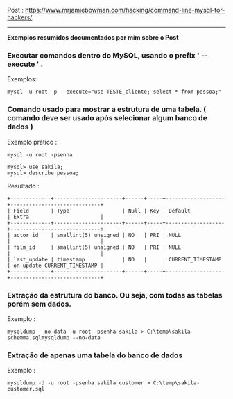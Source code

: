 Post : https://www.mrjamiebowman.com/hacking/command-line-mysql-for-hackers/


---


**Exemplos resumidos documentados por mim sobre o Post**


### Executar comandos dentro do MySQL, usando o prefix ' --execute ' .

Exemplos:

	
	mysql -u root -p --execute="use TESTE_cliente; select * from pessoa;"


### Comando usado para mostrar a estrutura de uma tabela. ( comando deve ser usado após selecionar algum banco de dados )


Exemplo prático :


	mysql -u root -psenha

	mysql> use sakila;
	mysql> describe pessoa;


Resultado : 


	+-------------+----------------------+------+-----+-------------------+-----------------------------+
	| Field       | Type                 | Null | Key | Default           | Extra                       |
	+-------------+----------------------+------+-----+-------------------+-----------------------------+
	| actor_id    | smallint(5) unsigned | NO   | PRI | NULL              |                             |
	| film_id     | smallint(5) unsigned | NO   | PRI | NULL              |                             |
	| last_update | timestamp            | NO   |     | CURRENT_TIMESTAMP | on update CURRENT_TIMESTAMP |
	+-------------+----------------------+------+-----+-------------------+-----------------------------+



### Extração da estrutura do banco. Ou seja, com todas as tabelas porém sem dados.


Exemplo :


	mysqldump --no-data -u root -psenha sakila > C:\temp\sakila-schemma.sqlmysqldump --no-data 


### Extração de apenas uma tabela do banco de dados


Exemplo :


	mysqldump -d -u root -psenha sakila customer > C:\temp\sakila-customer.sql


